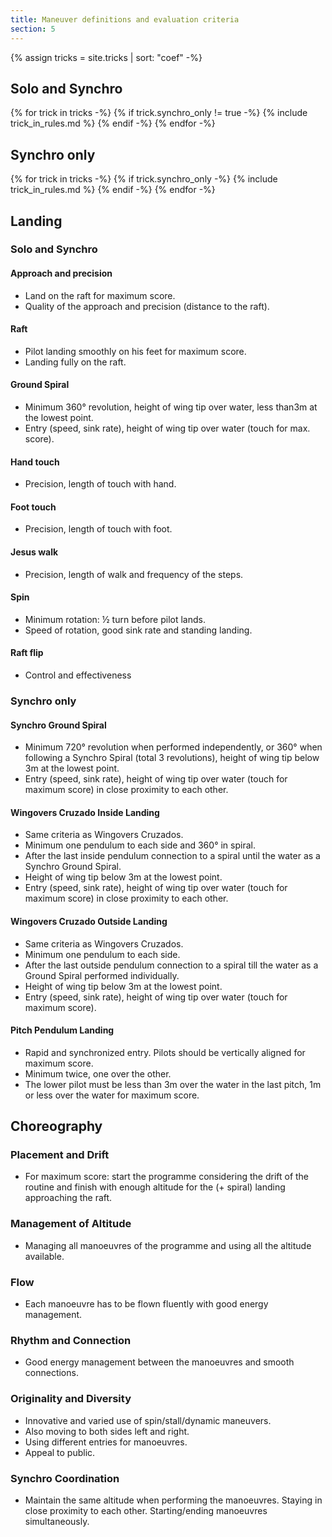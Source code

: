 ```yaml
---
title: Maneuver definitions and evaluation criteria
section: 5
---
```


{% assign tricks = site.tricks | sort: "coef" -%}
## Solo and Synchro
{% for trick in tricks -%}
{%   if trick.synchro_only != true -%}
{%     include trick_in_rules.md %}
{%   endif -%}
{% endfor -%}

## Synchro only
{% for trick in tricks -%}
{%   if trick.synchro_only -%}
{%     include trick_in_rules.md %}
{%   endif -%}
{% endfor -%}

## Landing
### Solo and Synchro

#### Approach and precision
* Land on the raft for maximum score.
* Quality of the approach and precision (distance to the raft).

#### Raft
* Pilot landing smoothly on his feet for maximum score.
* Landing fully on the raft.

#### Ground Spiral
* Minimum 360° revolution, height of wing tip over water, less than3m at the lowest point.
* Entry (speed, sink rate), height of wing tip over water (touch for max. score).

#### Hand touch
* Precision, length of touch with hand.

#### Foot touch
* Precision, length of touch with foot.

#### Jesus walk
* Precision, length of walk and frequency of the steps.

#### Spin
* Minimum rotation: ½ turn before pilot lands.
* Speed of rotation, good sink rate and standing landing.

#### Raft flip
* Control and effectiveness

### Synchro only

#### Synchro Ground Spiral
* Minimum 720° revolution when performed independently, or 360° when following a Synchro Spiral (total 3 revolutions), height of wing tip below 3m at the lowest point.
* Entry (speed, sink rate), height of wing tip over water (touch for maximum score) in close proximity to each other.

#### Wingovers Cruzado Inside Landing
* Same criteria as Wingovers Cruzados.
* Minimum one pendulum to each side and 360° in spiral.
* After the last inside pendulum connection to a spiral until the water as a Synchro Ground Spiral.
* Height of wing tip below 3m at the lowest point.
* Entry (speed, sink rate), height of wing tip over water (touch for maximum score) in close proximity to each other.

#### Wingovers Cruzado Outside Landing
* Same criteria as Wingovers Cruzados.
* Minimum one pendulum to each side.
* After the last outside pendulum connection to a spiral till the water as a Ground Spiral performed individually.
* Height of wing tip below 3m at the lowest point.
* Entry (speed, sink rate), height of wing tip over water (touch for maximum score).

#### Pitch Pendulum Landing
* Rapid and synchronized entry. Pilots should be vertically aligned for maximum score.
* Minimum twice, one over the other.
* The lower pilot must be less than 3m over the water in the last pitch, 1m or less over the water for maximum score.

## Choreography

### Placement and Drift
* For maximum score: start the programme considering the drift of the routine and finish with enough altitude for the (+ spiral) landing approaching the raft.

### Management of Altitude
* Managing all manoeuvres of the programme and using all the altitude available.

### Flow
* Each manoeuvre has to be flown fluently with good energy management.

### Rhythm and Connection
* Good energy management between the manoeuvres and smooth connections.

### Originality and Diversity
* Innovative and varied use of spin/stall/dynamic maneuvers.
* Also moving to both sides left and right.
* Using different entries for manoeuvres.
* Appeal to public.

### Synchro Coordination
* Maintain the same altitude when performing the manoeuvres. Staying
    in close proximity to each other. Starting/ending manoeuvres
    simultaneously.
